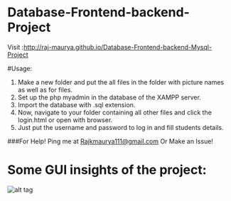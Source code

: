 # Database-Frontend-backend-Project

Visit :http://raj-maurya.github.io/Database-Frontend-backend-Mysql-Project

#Usage:

1. Make a new folder and put the all files in the folder with picture names as well as for files.
2. Set up the php myadmin in the database of the XAMPP server.
3. Import the database with  .sql extension.
4. Now, navigate to your folder containing all other files and click the login.html or open with browser. 
5. Just put the username and password to log in and fill students details.

###For Help!
Ping me at Rajkmaurya111@gmail.com
Or
Make an Issue!


# Some GUI insights of the project:
![alt tag](https://github.com/raj-maurya/Database-Frontend-backend-Mysql-Project/blob/master/screen_shots/front1.PNG?)


